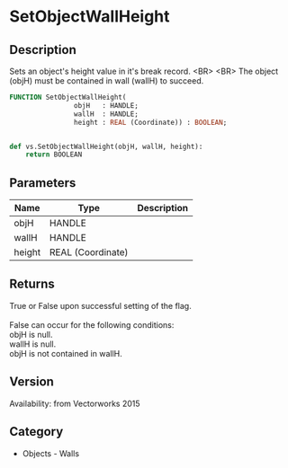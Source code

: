 # SetObjectWallHeight

## Description
Sets an object's height value in it's break record. &lt;BR&gt;
&lt;BR&gt;
The object (objH) must be contained in wall (wallH)  to succeed.

```pascal
FUNCTION SetObjectWallHeight(
				objH   : HANDLE;
				wallH  : HANDLE;
				height : REAL (Coordinate)) : BOOLEAN;
```

```python

def vs.SetObjectWallHeight(objH, wallH, height):
    return BOOLEAN
```

## Parameters
|Name|Type|Description|
|---|---|---|
|objH|HANDLE||
|wallH|HANDLE||
|height|REAL (Coordinate)||

## Returns
True or False upon successful setting of the flag.<BR>
<BR>
False can occur for the following conditions:<BR>
objH is null.<BR>
wallH is null.<BR>
objH is not contained in wallH.

## Version
Availability: from Vectorworks 2015
## Category
* Objects - Walls

